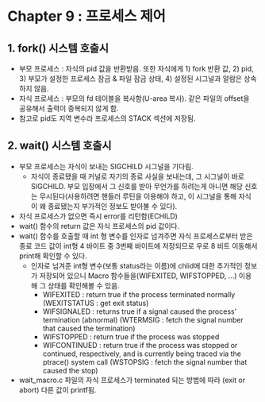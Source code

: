 Chapter 9 : 프로세스 제어 
========================
  
  
## 1. fork() 시스템 호출시 
+ 부모 프로세스 : 자식의 pid 값을 반환받음. 또한 자식에게 1) fork 반환 값, 2) pid, 3) 부모가 설정한 프로세스 잠금 & 파일 잠금 상태, 4) 설정된 시그널과 알람은 상속하지 않음.
+ 자식 프로세스 : 부모의 fd 테이블을 복사함(U-area 복사). 같은 파일의 offset을 공유해서 출력이 중복되지 않게 함.
+ 참고로 pid도 지역 변수라 프로세스의 STACK 섹션에 저장됨.

## 2. wait() 시스템 호출시
+ 부모 프로세스는 자식이 보내는 SIGCHILD 시그널을 기다림. 
  + 자식이 종료됐을 때 커널로 자기의 종료 사실을 보내는데, 그 시그널이 바로 SIGCHILD. 부모 입장에서 그 신호를 받아 무언가를 하려는게 아니면 해당 신호는 무시된다(사용하려면 핸들러 루틴을 이용해야 하고, 이 시그널을 통해 자식이 왜 종료됐는지 부가적인 정보도 받아볼 수 있다).
+ 자식 프로세스가 없으면 즉시 error를 리턴함(ECHILD)
+ wait() 함수의 return 값은 자식 프로세스의 pid 값이다.
+ wait() 함수를 호출할 때 int 형 변수를 인자로 넘겨주면 자식 프로세스로부터 받은 종료 코드 값이 int형 4 바이트 중 3번째 바이트에 저장되므로 우로 8 비트 이동해서 print해 확인할 수 있다.
  + 인자로 넘겨준 int형 변수(보통 status라는 이름)에 chlid에 대한 추가적인 정보가 저장되어 있으니 Macro 함수들을(WIFEXITED, WIFSTOPPED, ...) 이용해 그 상태를 확인해볼 수 있음.
    * WIFEXITED : return true if the process terminated normally (WEXITSTATUS : get exit status)
    * WIFSIGNALED : returns true if a signal caused the process' termination (abnormal) (WTERMSIG : fetch the signal number that caused the termination)
    * WIFSTOPPED : return true if the process was stopped
    * WIFCONTINUED : return true if the process was stopped or continued, respectively, and is currently being traced via the ptrace() system call (WSTOPSIG : fetch the signal number that caused the stop)
+ wait_macro.c 파일의 자식 프로세스가 terminated 되는 방법에 따라 (exit or abort) 다른 값이 printf됨.
